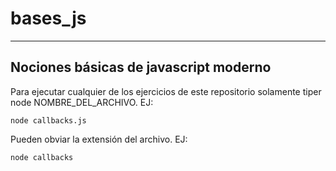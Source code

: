 # bases_js
------------------------------------------
Nociones básicas de javascript moderno
------------------------------------------
Para ejecutar cualquier de los ejercicios de este repositorio solamente tiper node NOMBRE_DEL_ARCHIVO.
EJ:

`node callbacks.js`

Pueden obviar la extensión del archivo.
EJ:

`node callbacks`
